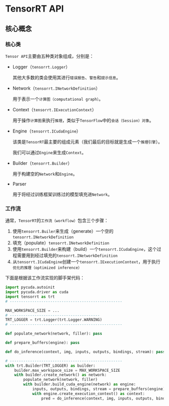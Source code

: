 # TensorRT API

## 核心概念

### 核心类

`Tensor API`主要由五种类对象组成，分别是：

* Logger（`tensorrt.Logger`）

  其他大多数的类会使用其进行`错误报告`、`警告`和`提示信息`。

* Network（`tensorrt.INetworkDefinition`）

  用于表示一个`计算图（computational graph）`。

* Context（`tensorrt.IExecutionContext`）

  用于操作`计算图`来执行`推理`，类似于`TensorFlow`中的`会话（Session）对象`。

* Engine（`tensorrt.ICudaEngine`）

  该类是`TensorRT`最主要的组成元素（我们最后的目标就是生成一个`推理引擎`）。

  我们可以通过`Engine`来生成`Context`。

* Builder（`tensorrt.Builder`）

  用于构建空的`Network`和`Engine`。

* Parser

  用于将经过训练框架训练过的模型填充进`Network`。



### 工作流

通常，`TensorRT`的`工作流（workflow）`包含三个步骤：

1. 使用`tensorrt.Builer`来生成（generate）一个空的`tensorrt.INetworkDefinition`
2. 填充（populate）`tensorrt.INetworkDefinition`
3. 使用`tensorrt.Builder`来构建（build）一个`tensorrt.ICudaEngine`，这个过程需要用到经过填充的`tensorrt.INetworkDefinition`
4. 从`tensorrt.ICudaEngine`创建一个`tensorrt.IExecutionContext`，用于执行`优化的推理（optimized inference）`



下面是根据该工作流实现的脚手架代码：

```python
import pycuda.autoinit
import pycuda.driver as cuda
import tensorrt as trt
# --------------------------------------------------

MAX_WORKSPACE_SIZE = ...
# ----------------------------------------
TRT_LOGGER = trt.Logger(trt.Logger.WARNING)
# --------------------------------------------------

def populate_network(network, filler): pass

def prepare_buffers(engine): pass

def do_inference(context, img, inputs, outputs, bindings, stream): pass

# --------------------------------------------------
with trt.Builder(TRT_LOGGER) as builder:
    builder.max_workspace_size = MAX_WORKSPACE_SIZE
    with builder.create_network() as network:
        populate_network(network, filler)
        with builder.build_cuda_engine(network) as engine:
            inputs, outputs, bindings, stream = prepare_buffers(engine)
        	with engine.create_execution_context() as context:
                pred = do_inference(context, img, inputs, outputs, bindings, stream)
```



